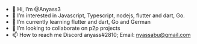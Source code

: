 - 👋 Hi, I’m @Anyass3
- 👀 I’m interested in Javascript, Typescript, nodejs, flutter and dart, Go.
- 🌱 I’m currently learning flutter and dart, Go and German
- 💞️ I’m looking to collaborate on p2p projects
- 📫 How to reach me Discord anyass#2810; Email: nyassabu@gmail.com

<!---
Anyass3/Anyass3 is a ✨ special ✨ repository because its `README.md` (this file) appears on your GitHub profile.
You can click the Preview link to take a look at your changes.
--->
